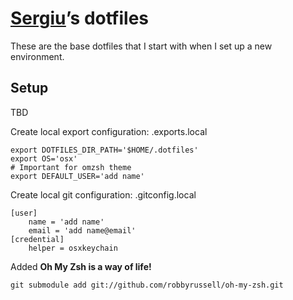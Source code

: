 # [Sergiu](https://github.com/sbodiu-pivotal)’s dotfiles

These are the base dotfiles that I start with when I set up a
new environment.

## Setup

TBD

Create local export configuration: .exports.local

    export DOTFILES_DIR_PATH='$HOME/.dotfiles'
    export OS='osx'
    # Important for omzsh theme
    export DEFAULT_USER='add name'

Create local git configuration: .gitconfig.local

    [user]
        name = 'add name'
        email = 'add name@email'
    [credential]
        helper = osxkeychain

Added __Oh My Zsh is a way of life!__

    git submodule add git://github.com/robbyrussell/oh-my-zsh.git
